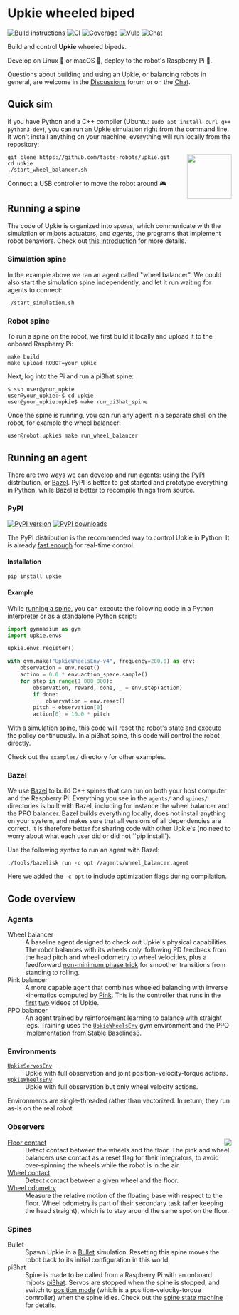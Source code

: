 # Upkie wheeled biped

[![Build instructions](https://img.shields.io/badge/build-instructions-brightgreen?logo=read-the-docs&style=flat)](https://github.com/tasts-robots/upkie/wiki)
[![CI](https://github.com/tasts-robots/upkie/actions/workflows/bazel.yml/badge.svg)](https://github.com/tasts-robots/upkie/actions/workflows/bazel.yml)
[![Coverage](https://coveralls.io/repos/github/tasts-robots/upkie/badge.svg?branch=main)](https://coveralls.io/github/tasts-robots/upkie?branch=main)
[![Vulp](https://img.shields.io/badge/%F0%9F%A6%8A%20vulp-1.2.0-orange)](https://github.com/tasts-robots/vulp)
[![Chat](https://img.shields.io/badge/matrix-chat-%234eb899)](https://app.element.io/#/room/#tasts-robots:matrix.org)

Build and control **Upkie** wheeled bipeds.

Develop on Linux 🐧 or macOS 🍏, deploy to the robot's Raspberry Pi 🍓.

Questions about building and using an Upkie, or balancing robots in general, are welcome in the [Discussions](https://github.com/tasts-robots/upkie/discussions) forum or on the [Chat](https://app.element.io/#/room/#tasts-robots:matrix.org).

## Quick sim

If you have Python and a C++ compiler (Ubuntu: ``sudo apt install curl g++ python3-dev``), you can run an Upkie simulation right from the command line. It won't install anything on your machine, everything will run locally from the repository:

<img src="https://user-images.githubusercontent.com/1189580/170496331-e1293dd3-b50c-40ee-9c2e-f75f3096ebd8.png" height="100" align="right" />

```console
git clone https://github.com/tasts-robots/upkie.git
cd upkie
./start_wheel_balancer.sh
```

Connect a USB controller to move the robot around 🎮

## Running a spine

The code of Upkie is organized into *spines*, which communicate with the simulation or mjbots actuators, and *agents*, the programs that implement robot behaviors. Check out [this introduction](https://github.com/tasts-robots/vulp#readme) for more details.

### Simulation spine

In the example above we ran an agent called "wheel balancer". We could also start the simulation spine independently, and let it run waiting for agents to connect:

```console
./start_simulation.sh
```

### Robot spine

To run a spine on the robot, we first build it locally and upload it to the onboard Raspberry Pi:

```console
make build
make upload ROBOT=your_upkie
```

Next, log into the Pi and run a pi3hat spine:

```console
$ ssh user@your_upkie
user@your_upkie:~$ cd upkie
user@your_upkie:upkie$ make run_pi3hat_spine
```

Once the spine is running, you can run any agent in a separate shell on the robot, for example the wheel balancer:

```console
user@robot:upkie$ make run_wheel_balancer
```

## Running an agent

There are two ways we can develop and run agents: using the [PyPI](#pypi) distribution, or [Bazel](#bazel). PyPI is better to get started and prototype everything in Python, while Bazel is better to recompile things from source.

### PyPI

[![PyPI version](https://img.shields.io/pypi/v/upkie)](https://pypi.org/project/upkie/)
[![PyPI downloads](https://pepy.tech/badge/upkie/month)](https://pepy.tech/project/upkie)

The PyPI distribution is the recommended way to control Upkie in Python. It is already [fast enough](https://github.com/tasts-robots/vulp#performance) for real-time control.

#### Installation

```console
pip install upkie
```

#### Example

While [running a spine](#running-a-spine), you can execute the following code in a Python interpreter or as a standalone Python script:

```python
import gymnasium as gym
import upkie.envs

upkie.envs.register()

with gym.make("UpkieWheelsEnv-v4", frequency=200.0) as env:
    observation = env.reset()
    action = 0.0 * env.action_space.sample()
    for step in range(1_000_000):
        observation, reward, done, _ = env.step(action)
        if done:
            observation = env.reset()
        pitch = observation[0]
        action[0] = 10.0 * pitch
```

With a simulation spine, this code will reset the robot's state and execute the policy continuously. In a pi3hat spine, this code will control the robot directly.

Check out the ``examples/`` directory for other examples.

### Bazel

We use [Bazel](https://bazel.build/) to build C++ spines that can run on both your host computer and the Raspberry Pi. Everything you see in the ``agents/`` and ``spines/`` directories is built with Bazel, including for instance the wheel balancer and the PPO balancer. Bazel builds everything locally, does not install anything on your system, and makes sure that all versions of all dependencies are correct. It is therefore better for sharing code with other Upkie's (no need to worry about what each user did or did not ``pip install`).

Use the following syntax to run an agent with Bazel:

```console
./tools/bazelisk run -c opt //agents/wheel_balancer:agent
```

Here we added the ``-c opt`` to include optimization flags during compilation.

## Code overview

### Agents

<dl>
  <dt>Wheel balancer</dt>
  <dd>A baseline agent designed to check out Upkie's physical capabilities. The robot balances with its wheels only, following PD feedback from the head pitch and wheel odometry to wheel velocities, plus a feedforward <a href="https://github.com/tasts-robots/upkie/blob/662d76180e03a855e8810d60eeb5b229c95b68fb/agents/wheel_balancer/wheel_balancer.py#L378-L400">non-minimum phase trick</a> for smoother transitions from standing to rolling.</dd>

  <dt>Pink balancer</dt>
  <dd>A more capable agent that combines wheeled balancing with inverse kinematics computed by <a href="https://github.com/tasts-robots/pink">Pink</a>. This is the controller that runs in the <a href="https://www.youtube.com/shorts/8b36XcCgh7s">first</a> <a href="https://www.youtube.com/watch?v=NO_TkHGS0wQ">two</a> videos of Upkie.</dd>

  <dt>PPO balancer</dt>
  <dd>An agent trained by reinforcement learning to balance with straight legs. Training uses the <code><a href="https://tasts-robots.org/doc/upkie/classenvs_1_1upkie__wheels__env_1_1UpkieWheelsEnv.html#details">UpkieWheelsEnv</a></code> gym environment and the PPO implementation from <a href="https://github.com/DLR-RM/stable-baselines3/">Stable Baselines3</a>.</dd>
</dl>

### Environments

<dl>
  <dt><code><a href="https://tasts-robots.org/doc/upkie/classenvs_1_1upkie__servos__env_1_1UpkieServosEnv.html#details">UpkieServosEnv</a></code></dt>
  <dd>Upkie with full observation and joint position-velocity-torque actions.</dd>
  <dt><code><a href="https://tasts-robots.org/doc/upkie/classenvs_1_1upkie__wheels__env_1_1UpkieWheelsEnv.html#details">UpkieWheelsEnv</a></code></dt>
  <dd>Upkie with full observation but only wheel velocity actions.</dd>
</dl>

Environments are single-threaded rather than vectorized. In return, they run as-is on the real robot.

### Observers

<img src="https://tasts-robots.org/doc/upkie/observers.png" align="right">

<dl>
  <dt><a href="https://tasts-robots.org/doc/upkie/classupkie__locomotion_1_1observers_1_1FloorContact.html#details">Floor contact</a></dt>
  <dd>Detect contact between the wheels and the floor. The pink and wheel balancers use contact as a reset flag for their integrators, to avoid over-spinning the wheels while the robot is in the air.</dd>

  <dt><a href="https://tasts-robots.org/doc/upkie/classupkie__locomotion_1_1observers_1_1WheelContact.html#details">Wheel contact</a></dt>
  <dd>Detect contact between a given wheel and the floor.</dd>

  <dt><a href="https://tasts-robots.org/doc/upkie/classupkie__locomotion_1_1observers_1_1WheelOdometry.html#details">Wheel odometry</a></dt>
  <dd>Measure the relative motion of the floating base with respect to the floor. Wheel odometry is part of their secondary task (after keeping the head straight), which is to stay around the same spot on the floor.</dd>
</dl>

### Spines

<dl>
  <dt>Bullet</dt>
  <dd>Spawn Upkie in a <a href="http://bulletphysics.org/">Bullet</a> simulation. Resetting this spine moves the robot back to its initial configuration in this world.</dd>
  <dt>pi3hat</dt>
  <dd>Spine is made to be called from a Raspberry Pi with an onboard mjbots <a href="https://mjbots.com/products/mjbots-pi3hat-r4-4b">pi3hat</a>. Servos are stopped when the spine is stopped, and switch to <a href="https://github.com/mjbots/moteus/blob/main/docs/reference.md#theory-of-operation">position mode</a> (which is a position-velocity-torque controller) when the spine idles. Check out the <a href="https://tasts-robots.org/doc/vulp/classvulp_1_1spine_1_1StateMachine.html#details">spine state machine</a> for details.</dd>
</dl>

